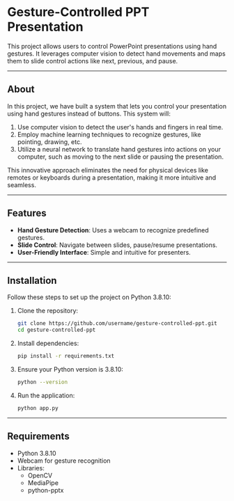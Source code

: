 # Gesture-Controlled PPT Presentation

This project allows users to control PowerPoint presentations using hand gestures. It leverages computer vision to detect hand movements and maps them to slide control actions like next, previous, and pause.

---

## About

In this project, we have built a system that lets you control your presentation using hand gestures instead of buttons. This system will:

1. Use computer vision to detect the user's hands and fingers in real time.
2. Employ machine learning techniques to recognize gestures, like pointing, drawing, etc.
3. Utilize a neural network to translate hand gestures into actions on your computer, such as moving to the next slide or pausing the presentation.

This innovative approach eliminates the need for physical devices like remotes or keyboards during a presentation, making it more intuitive and seamless.

---

## Features

- **Hand Gesture Detection**: Uses a webcam to recognize predefined gestures.
- **Slide Control**: Navigate between slides, pause/resume presentations.
- **User-Friendly Interface**: Simple and intuitive for presenters.

---

## Installation

Follow these steps to set up the project on Python 3.8.10:

1. Clone the repository:
    ```bash
    git clone https://github.com/username/gesture-controlled-ppt.git
    cd gesture-controlled-ppt
    ```

2. Install dependencies:
    ```bash
    pip install -r requirements.txt
    ```

3. Ensure your Python version is 3.8.10:
    ```bash
    python --version
    ```

4. Run the application:
    ```bash
    python app.py
    ```

---

## Requirements

- Python 3.8.10
- Webcam for gesture recognition
- Libraries:
  - OpenCV
  - MediaPipe
  - python-pptx
    
